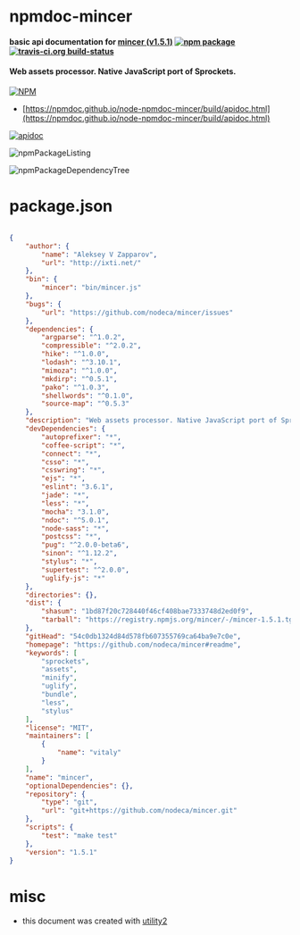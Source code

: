 # npmdoc-mincer

#### basic api documentation for  [mincer (v1.5.1)](https://github.com/nodeca/mincer#readme)  [![npm package](https://img.shields.io/npm/v/npmdoc-mincer.svg?style=flat-square)](https://www.npmjs.org/package/npmdoc-mincer) [![travis-ci.org build-status](https://api.travis-ci.org/npmdoc/node-npmdoc-mincer.svg)](https://travis-ci.org/npmdoc/node-npmdoc-mincer)

#### Web assets processor. Native JavaScript port of Sprockets.

[![NPM](https://nodei.co/npm/mincer.png?downloads=true&downloadRank=true&stars=true)](https://www.npmjs.com/package/mincer)

- [https://npmdoc.github.io/node-npmdoc-mincer/build/apidoc.html](https://npmdoc.github.io/node-npmdoc-mincer/build/apidoc.html)

[![apidoc](https://npmdoc.github.io/node-npmdoc-mincer/build/screenCapture.buildCi.browser.%252Ftmp%252Fbuild%252Fapidoc.html.png)](https://npmdoc.github.io/node-npmdoc-mincer/build/apidoc.html)

![npmPackageListing](https://npmdoc.github.io/node-npmdoc-mincer/build/screenCapture.npmPackageListing.svg)

![npmPackageDependencyTree](https://npmdoc.github.io/node-npmdoc-mincer/build/screenCapture.npmPackageDependencyTree.svg)



# package.json

```json

{
    "author": {
        "name": "Aleksey V Zapparov",
        "url": "http://ixti.net/"
    },
    "bin": {
        "mincer": "bin/mincer.js"
    },
    "bugs": {
        "url": "https://github.com/nodeca/mincer/issues"
    },
    "dependencies": {
        "argparse": "^1.0.2",
        "compressible": "^2.0.2",
        "hike": "^1.0.0",
        "lodash": "^3.10.1",
        "mimoza": "^1.0.0",
        "mkdirp": "^0.5.1",
        "pako": "^1.0.3",
        "shellwords": "^0.1.0",
        "source-map": "^0.5.3"
    },
    "description": "Web assets processor. Native JavaScript port of Sprockets.",
    "devDependencies": {
        "autoprefixer": "*",
        "coffee-script": "*",
        "connect": "*",
        "csso": "*",
        "csswring": "*",
        "ejs": "*",
        "eslint": "3.6.1",
        "jade": "*",
        "less": "*",
        "mocha": "3.1.0",
        "ndoc": "^5.0.1",
        "node-sass": "*",
        "postcss": "*",
        "pug": "^2.0.0-beta6",
        "sinon": "^1.12.2",
        "stylus": "*",
        "supertest": "^2.0.0",
        "uglify-js": "*"
    },
    "directories": {},
    "dist": {
        "shasum": "1bd87f20c728440f46cf408bae7333748d2ed0f9",
        "tarball": "https://registry.npmjs.org/mincer/-/mincer-1.5.1.tgz"
    },
    "gitHead": "54c0db1324d84d578fb607355769ca64ba9e7c0e",
    "homepage": "https://github.com/nodeca/mincer#readme",
    "keywords": [
        "sprockets",
        "assets",
        "minify",
        "uglify",
        "bundle",
        "less",
        "stylus"
    ],
    "license": "MIT",
    "maintainers": [
        {
            "name": "vitaly"
        }
    ],
    "name": "mincer",
    "optionalDependencies": {},
    "repository": {
        "type": "git",
        "url": "git+https://github.com/nodeca/mincer.git"
    },
    "scripts": {
        "test": "make test"
    },
    "version": "1.5.1"
}
```



# misc
- this document was created with [utility2](https://github.com/kaizhu256/node-utility2)
